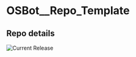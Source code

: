 # OSBot__Repo_Template

## Repo details

![Current Release](https://img.shields.io/badge/release-v0.11.6-blue)
